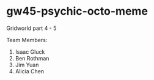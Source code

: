 gw45-psychic-octo-meme
======================

Gridworld part 4 - 5

Team Members: 

1. Isaac Gluck
2. Ben Rothman 
3. Jim Yuan
4. Alicia Chen


